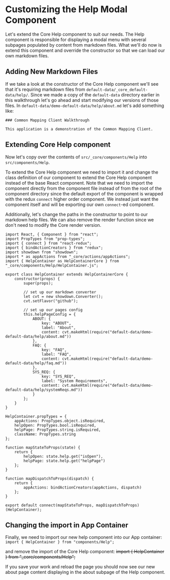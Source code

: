 # Customizing the Help Modal Component

Let's extend the Core Help component to suit our needs. The Help component is responsible for displaying a modal menu with several subpages populated by content from markdown files. What we'll do now is extend this component and override the constructor so that we can load our own markdown files.

## Adding New Markdown Files

If we take a look at the constructor of the Core Help component we'll see that it's requiring markdown files from `default-data/_core_default-data/help/`. Since we made a copy of the `default-data` directory earlier in this walkthrough let's go ahead and start modifying our versions of those files. In `default-data/demo-default-data/help/about.md` let's add something like:

```
### Common Mapping Client Walkthrough

This application is a demonstration of the Common Mapping Client.
```

## Extending Core Help component
Now let's copy over the contents of `src/_core/components/Help` into `src/components/Help`. 

To extend the Core Help component we need to import it and change the class definition of our component to extend the Core Help component instead of the base React component. Note that we need to import the component directly from the component file instead of from the root of the component directory since the default export of the component is wrapped with the redux `connect` higher order component. We instead just want the component itself and will be exporting our own `connect`-ed component.

Additionally, let's change the paths in the constructor to point to our markdown help files. We can also remove the render function since we don't need to modify the Core render version.

```JSX
import React, { Component } from "react";
import PropTypes from "prop-types";
import { connect } from "react-redux";
import { bindActionCreators } from "redux";
import showdown from "showdown";
import * as appActions from "_core/actions/appActions";
import { HelpContainer as HelpContainerCore } from "_core/components/Help/HelpContainer.js";

export class HelpContainer extends HelpContainerCore {
    constructor(props) {
        super(props);

        // set up our markdown converter
        let cvt = new showdown.Converter();
        cvt.setFlavor("github");

        // set up our pages config
        this.helpPageConfig = {
            ABOUT: {
                key: "ABOUT",
                label: "About",
                content: cvt.makeHtml(require("default-data/demo-default-data/help/about.md"))
            },
            FAQ: {
                key: "FAQ",
                label: "FAQ",
                content: cvt.makeHtml(require("default-data/demo-default-data/help/faq.md"))
            },
            SYS_REQ: {
                key: "SYS_REQ",
                label: "System Requirements",
                content: cvt.makeHtml(require("default-data/demo-default-data/help/systemReqs.md"))
            }
        };
    }
}

HelpContainer.propTypes = {
    appActions: PropTypes.object.isRequired,
    helpOpen: PropTypes.bool.isRequired,
    helpPage: PropTypes.string.isRequired,
    className: PropTypes.string
};

function mapStateToProps(state) {
    return {
        helpOpen: state.help.get("isOpen"),
        helpPage: state.help.get("helpPage")
    };
}

function mapDispatchToProps(dispatch) {
    return {
        appActions: bindActionCreators(appActions, dispatch)
    };
}

export default connect(mapStateToProps, mapDispatchToProps)(HelpContainer);
```

## Changing the import in App Container

Finally, we need to import our new help component into our App container:
`import { HelpContainer } from "components/Help";`

and remove the import of the Core Help component:
~~import { HelpContainer } from "_core/components/Help";~~

If you save your work and reload the page you should now see  our new about page content displaying in the about subpage of the Help component.